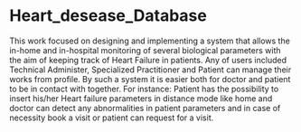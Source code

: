# Heart_desease_Database
This work focused on designing and implementing a system that allows the in-home and in-hospital monitoring of several biological parameters with the aim of keeping track of Heart Failure in patients. Any of users included Technical Administer, Specialized Practitioner and Patient can manage their works from profile. By such a system it is easier both for doctor and patient to be in contact with together. For instance: Patient has the possibility to insert his/her Heart failure parameters in distance mode like home and doctor can detect any abnormalities in patient parameters and in case of necessity book a visit or patient can request for a visit.     
